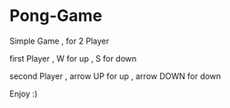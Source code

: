 # Pong-Game

Simple Game , 
for 2 Player 

first Player , 
W for up , 
S for down 

second Player , 
arrow UP for up , 
arrow DOWN for down

Enjoy :)

